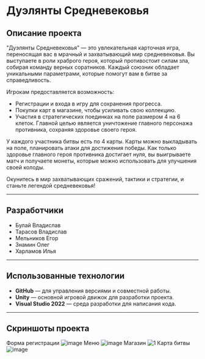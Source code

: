 # Дуэлянты Средневековья

## Описание проекта
"Дуэлянты Средневековья" — это увлекательная карточная игра, переносящая вас в мрачный и захватывающий мир средневековья. Вы выступаете в роли храброго героя, который противостоит силам зла, собирая команду верных соратников. Каждый союзник обладает уникальными параметрами, которые помогут вам в битве за справедливость. 

Игрокам предоставляется возможность:
- Регистрации и входа в игру для сохранения прогресса.
- Покупки карт в магазине, чтобы усиливать свою коллекцию.
- Участия в стратегических поединках на поле размером 4 на 6 клеток. Главной целью является уничтожение главного персонажа противника, сохраняя здоровье своего героя.

У каждого участника битвы есть по 4 карты. Карты можно выкладывать на поле, планировать атаки для достижения победы. Как только здоровье главного героя противника достигает нуля, вы выигрываете матч и получаете монеты, которые можно использовать для улучшения своей колоды.

Окунитесь в мир захватывающих сражений, тактики и стратегии, и станьте легендой средневековья!

---

## Разработчики
- Булай Владислав
- Тарасов Владислав
- Мельников Егор
- Знамин Олег
- Харламов Илья
---

## Использованные технологии
- **GitHub** — для управления версиями и совместной работы.
- **Unity** — основной игровой движок для разработки проекта.
- **Visual Studio 2022** — среда разработки для написания кода.

---

## Скриншоты проекта
Форма регистрации
![image](https://github.com/user-attachments/assets/e1689b6b-eed9-4687-b039-c629b5f28cc1)
Меню
![image](https://github.com/user-attachments/assets/95559858-9609-48e8-97a2-5fc8271ffcb3)
Магазин
![1](https://github.com/user-attachments/assets/cfdf3a4b-454b-4ce3-8e11-11bb869814af)
Карта битвы
![image](https://github.com/user-attachments/assets/945c21c1-b649-4a87-ae93-46995b48782e)
